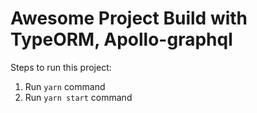 # Awesome Project Build with TypeORM, Apollo-graphql

Steps to run this project:

1. Run `yarn` command
2. Run `yarn start` command
